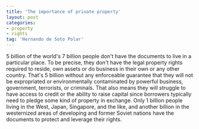 ```yaml
---
title: 'The importance of private property'
layout: post
categories:
- property
- rights
tag: 'Hernando de Soto Polar'
---
```


5 billion of the world's 7 billion people don't have the documents to live in a particular place. To be precise, they don't have the legal property rights required to reside, own assets or do business in their own or any other country. That's 5 billion without any enforceable guarantee that they will not be expropriated or environmentally contaminated by powerful business, government, terrorists, or criminals. That also means they will struggle to have access to credit or the ability to raise capital since borrowers typically need to pledge some kind of property in exchange. Only 1 billion people living in the West, Japan, Singapore, and the like, and another billion in the westernized areas of developing and former Soviet nations have the documents to protect and leverage their rights.
